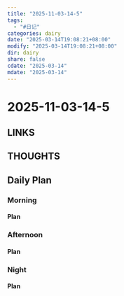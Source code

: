```yaml
---
title: "2025-11-03-14-5"
tags:
  - "#日记"
categories: dairy
date: "2025-03-14T19:08:21+08:00"
modify: "2025-03-14T19:08:21+08:00"
dir: dairy
share: false
cdate: "2025-03-14"
mdate: "2025-03-14"
---
```


# 2025-11-03-14-5

## LINKS

## THOUGHTS

## Daily Plan

### Morning

#### Plan

### Afternoon

#### Plan

### Night

#### Plan


